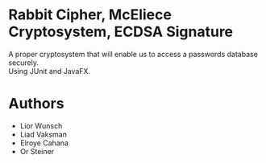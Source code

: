 # Rabbit Cipher, McEliece Cryptosystem, ECDSA Signature
A proper cryptosystem that will enable us to access a passwords database securely.</br>
Using JUnit and JavaFX.

# Authors
- Lior Wunsch
- Liad Vaksman
- Elroye Cahana
- Or Steiner
